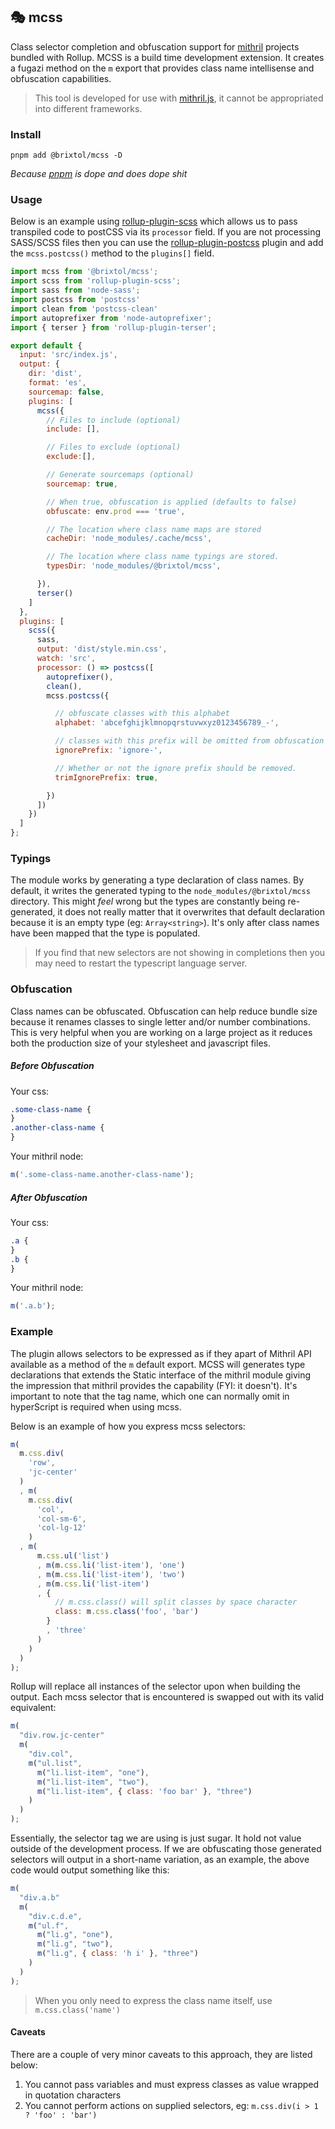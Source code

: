 ## 🎭 mcss

Class selector completion and obfuscation support for [mithril](https://mithril.js.org) projects bundled with Rollup. MCSS is a build time development extension. It creates a fugazi method on the `m` export that provides class name intellisense and obfuscation capabilities.

> This tool is developed for use with [mithril.js](https://mithril.js.org), it cannot be appropriated into different frameworks.

### Install

```cli
pnpm add @brixtol/mcss -D
```

_Because [pnpm](https://pnpm.js.org/en/cli/install) is dope and does dope shit_

### Usage

Below is an example using [rollup-plugin-scss](#) which allows us to pass transpiled code to postCSS via its `processor` field. If you are not processing SASS/SCSS files then you can use the [rollup-plugin-postcss](#) plugin and add the `mcss.postcss()` method to the `plugins[]` field.

<!-- prettier-ignore -->
```js
import mcss from '@brixtol/mcss';
import scss from 'rollup-plugin-scss';
import sass from 'node-sass';
import postcss from 'postcss'
import clean from 'postcss-clean'
import autoprefixer from 'node-autoprefixer';
import { terser } from 'rollup-plugin-terser';

export default {
  input: 'src/index.js',
  output: {
    dir: 'dist',
    format: 'es',
    sourcemap: false,
    plugins: [
      mcss({
        // Files to include (optional)
        include: [],

        // Files to exclude (optional)
        exclude:[],

        // Generate sourcemaps (optional)
        sourcemap: true,

        // When true, obfuscation is applied (defaults to false)
        obfuscate: env.prod === 'true',

        // The location where class name maps are stored
        cacheDir: 'node_modules/.cache/mcss',

        // The location where class name typings are stored.
        typesDir: 'node_modules/@brixtol/mcss',

      }),
      terser()
    ]
  },
  plugins: [
    scss({
      sass,
      output: 'dist/style.min.css',
      watch: 'src',
      processor: () => postcss([
        autoprefixer(),
        clean(),
        mcss.postcss({

          // obfuscate classes with this alphabet
          alphabet: 'abcefghijklmnopqrstuvwxyz0123456789_-',

          // classes with this prefix will be omitted from obfuscation
          ignorePrefix: 'ignore-',

          // Whether or not the ignore prefix should be removed.
          trimIgnorePrefix: true,

        })
      ])
    })
  ]
};
```

### Typings

The module works by generating a type declaration of class names. By default, it writes the generated typing to the `node_modules/@brixtol/mcss` directory. This might _feel_ wrong but the types are constantly being re-generated, it does not really matter that it overwrites that default declaration because it is an empty type (eg: `Array<string>`). It's only after class names have been mapped that the type is populated.

> If you find that new selectors are not showing in completions then you may need to restart the typescript language server.

### Obfuscation

Class names can be obfuscated. Obfuscation can help reduce bundle size because it renames classes to single letter and/or number combinations. This is very helpful when you are working on a large project as it reduces both the production size of your stylesheet and javascript files.

##### Before Obfuscation

Your css:

```css
.some-class-name {
}
.another-class-name {
}
```

Your mithril node:

```js
m('.some-class-name.another-class-name');
```

##### After Obfuscation

Your css:

```css
.a {
}
.b {
}
```

Your mithril node:

```js
m('.a.b');
```

### Example

The plugin allows selectors to be expressed as if they apart of Mithril API available as a method of the `m` default export. MCSS will generates type declarations that extends the Static interface of the mithril module giving the impression that mithril provides the capability (FYI: it doesn't). It's important to note that the tag name, which one can normally omit in hyperScript is required when using mcss.

Below is an example of how you express mcss selectors:

<!-- prettier-ignore -->
```js
m(
  m.css.div(
    'row',
    'jc-center'
  )
  , m(
    m.css.div(
      'col',
      'col-sm-6',
      'col-lg-12'
    )
  , m(
      m.css.ul('list')
      , m(m.css.li('list-item'), 'one')
      , m(m.css.li('list-item'), 'two')
      , m(m.css.li('list-item')
      , {
          // m.css.class() will split classes by space character
          class: m.css.class('foo', 'bar')
        }
        , 'three'
      )
    )
  )
);
```

Rollup will replace all instances of the selector upon when building the output. Each mcss selector that is encountered is swapped out with its valid equivalent:

```js
m(
  "div.row.jc-center"
  m(
    "div.col",
    m("ul.list",
      m("li.list-item", "one"),
      m("li.list-item", "two"),
      m("li.list-item", { class: 'foo bar' }, "three")
    )
  )
);
```

Essentially, the selector tag we are using is just sugar. It hold not value outside of the development process. If we are obfuscating those generated selectors will output in a short-name variation, as an example, the above code would output something like this:

```js
m(
  "div.a.b"
  m(
    "div.c.d.e",
    m("ul.f",
      m("li.g", "one"),
      m("li.g", "two"),
      m("li.g", { class: 'h i' }, "three")
    )
  )
);
```

> When you only need to express the class name itself, use `m.css.class('name')`

#### Caveats

There are a couple of very minor caveats to this approach, they are listed below:

1. You cannot pass variables and must express classes as value wrapped in quotation characters
2. You cannot perform actions on supplied selectors, eg: `m.css.div(i > 1 ? 'foo' : 'bar')`
